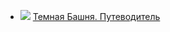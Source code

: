 * ![](/books/reference/Бев%20Винсент/Темная%20Башня.%20Путеводитель.jpg) [Темная Башня. Путеводитель](/books/reference/Бев%20Винсент/Темная%20Башня.%20Путеводитель)